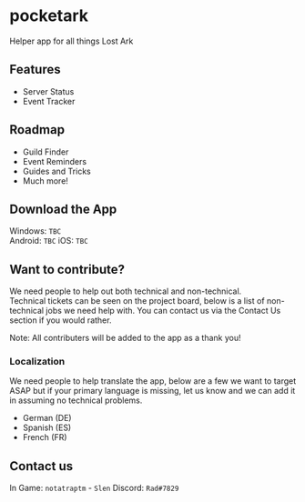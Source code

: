 # pocketark

Helper app for all things Lost Ark

## Features
* Server Status
* Event Tracker

## Roadmap
* Guild Finder
* Event Reminders
* Guides and Tricks
* Much more!

## Download the App
Windows: `TBC`  
Android: `TBC`
iOS: `TBC`

## Want to contribute?

We need people to help out both technical and non-technical.  
Technical tickets can be seen on the project board, below is a list of non-technical jobs we need help with. You can contact us via the Contact Us section if you would rather.  

Note: All contributers will be added to the app as a thank you!

### Localization
We need people to help translate the app, below are a few we want to target ASAP but if your primary language is missing, let us know and we can add it in assuming no technical problems.
* German (DE)
* Spanish (ES)
* French (FR)

## Contact us
In Game: `notatraptm` - `Slen`
Discord: `Rad#7829`